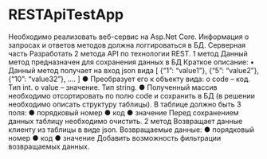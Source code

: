 # RESTApiTestApp
Необходимо реализовать веб-сервис на Asp.Net Core. Информация о запросах и ответов методов должна логгироваться в БД.
Серверная часть
Разработать 2 метода API по технологии REST.
1 метод
Данный метод предназначен для сохранения данных в БД
Краткое описание:
•	Данный метод получает на вход json вида
[
	{“1”: “value1”},
	{“5”: “value2”},
{“10”: “value32”},
….
]
●	Преобразует его к объекту вида:
o	code – код. Тип int.
o	value – значение. Тип string.
●	Полученный массив необходимо отсортировать по полю code и сохранить в БД (в решении необходимо описать структуру таблицы). 
В таблице должно быть 3 поля:
●	порядковый номер
●	код
●	значение
Перед сохранением данных таблицу необходимо очистить.
2 метод
Возвращает данные клиенту из таблицы в виде json. 
Возвращаемые данные:
●	порядковый номер
●	код
●	значение
Добавить возможность фильтрации возвращаемых данных.
